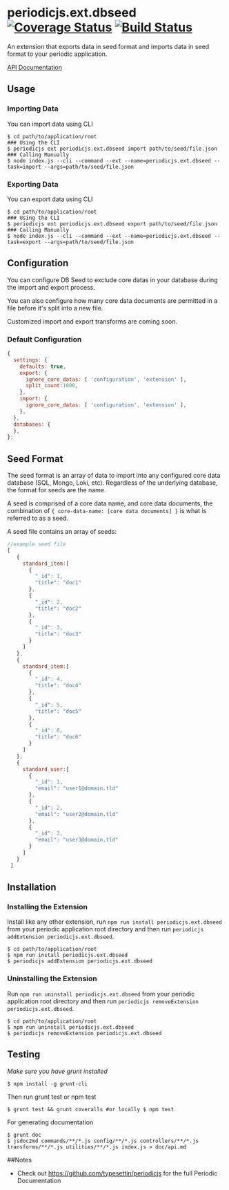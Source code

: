 # periodicjs.ext.dbseed [![Coverage Status](https://coveralls.io/repos/github/typesettin/periodicjs.ext.dbseed/badge.svg?branch=master)](https://coveralls.io/github/typesettin/periodicjs.ext.dbseed?branch=master) [![Build Status](https://travis-ci.org/typesettin/periodicjs.ext.dbseed.svg?branch=master)](https://travis-ci.org/typesettin/periodicjs.ext.dbseed)

An extension that exports data in seed format and imports data in seed format to your periodic application.

[API Documentation](https://github.com/typesettin/periodicjs.ext.dbseed/blob/master/doc/api.md)

## Usage

### Importing Data

You can import data using CLI
```
$ cd path/to/application/root
### Using the CLI
$ periodicjs ext periodicjs.ext.dbseed import path/to/seed/file.json 
### Calling Manually
$ node index.js --cli --command --ext --name=periodicjs.ext.dbseed --task=import --args=path/to/seed/file.json
```

### Exporting Data

You can export data using CLI
```
$ cd path/to/application/root
### Using the CLI
$ periodicjs ext periodicjs.ext.dbseed export path/to/seed/file.json 
### Calling Manually
$ node index.js --cli --command --ext --name=periodicjs.ext.dbseed --task=export --args=path/to/seed/file.json
```

## Configuration

You can configure DB Seed to exclude core datas in your database during the import and export process.

You can also configure how many core data documents are permitted in a file before it's split into a new file.

Customized import and export transforms are coming soon.

### Default Configuration
```javascript
{
  settings: {
    defaults: true,
    export: {
      ignore_core_datas: [ 'configuration', 'extension' ],
      split_count:1000,
    },
    import: {
      ignore_core_datas: [ 'configuration', 'extension' ],
    },
  },
  databases: {
  },
};
```

## Seed Format

The seed format is an array of data to import into any configured core data database (SQL, Mongo, Loki, etc). Regardless of the underlying database, the format for seeds are the name.

A seed is comprised of a core data name, and core data documents, the combination of `{ core-data-name: [core data documents] }` is what is referred to as a seed.

A seed file contains an array of seeds:
```javascript
//example seed file
[
   {
     standard_item:[
       {
         "_id": 1,
         "title": "doc1"
       },
       {
         "_id": 2,
         "title": "doc2"
       },
       {
         "_id": 3,
         "title": "doc3"
       }
     ]
   },
   {
     standard_item:[
       {
         "_id": 4,
         "title": "doc4"
       },
       {
         "_id": 5,
         "title": "doc5"
       },
       {
         "_id": 6,
         "title": "doc6"
       }
     ]
   },
   {
     standard_user:[
       {
         "_id": 1,
         "email": "user1@domain.tld"
       },
       {
         "_id": 2,
         "email": "user2@domain.tld"
       },
       {
         "_id": 3,
         "email": "user3@domain.tld"
       }
     ]
   }
 ]
```

## Installation

### Installing the Extension

Install like any other extension, run `npm run install periodicjs.ext.dbseed` from your periodic application root directory and then run `periodicjs addExtension periodicjs.ext.dbseed`.
```
$ cd path/to/application/root
$ npm run install periodicjs.ext.dbseed
$ periodicjs addExtension periodicjs.ext.dbseed
```
### Uninstalling the Extension

Run `npm run uninstall periodicjs.ext.dbseed` from your periodic application root directory and then run `periodicjs removeExtension periodicjs.ext.dbseed`.
```
$ cd path/to/application/root
$ npm run uninstall periodicjs.ext.dbseed
$ periodicjs removeExtension periodicjs.ext.dbseed
```


## Testing
*Make sure you have grunt installed*
```
$ npm install -g grunt-cli
```

Then run grunt test or npm test
```
$ grunt test && grunt coveralls #or locally $ npm test
```
For generating documentation
```
$ grunt doc
$ jsdoc2md commands/**/*.js config/**/*.js controllers/**/*.js  transforms/**/*.js utilities/**/*.js index.js > doc/api.md
```
##Notes
* Check out https://github.com/typesettin/periodicjs for the full Periodic Documentation